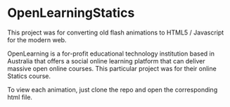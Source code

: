 # OpenLearningStatics

This project was for converting old flash animations to HTML5 / Javascript for the modern web.

OpenLearning is a for-profit educational technology institution based in Australia that offers a social online learning platform that can deliver massive open online courses. This particular project was for their online Statics course.

To view each animation, just clone the repo and open the corresponding html file.
